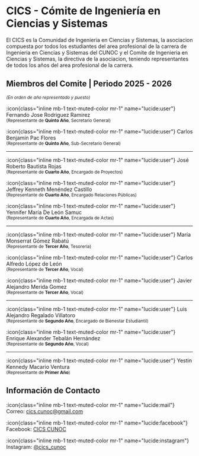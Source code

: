 # CICS - Cómite de Ingeniería en Ciencias y Sistemas

El CICS es la Comunidad de Ingenieria en Ciencias y Sistemas, la asociacion
compuesta por todos los estudiantes del area profesional de la carrera de
Ingenieria en Ciencias y Sistemas del CUNOC y el Comite de Ingenieria en
Ciencias y Sistemas, la directiva de la asociacion, teniendo representantes
de todos los años del area profesional de la carrera.

## Miembros del Comite | Periodo 2025 - 2026
<small>*(En orden de año representado y puesto)*</small>

:icon{class="inline mb-1 text-muted-color mr-1" name="lucide:user"} Fernando Jose Rodriguez Ramirez\
<small>(Representante de **Quinto Año**, Secretario General)</small>

:icon{class="inline mb-1 text-muted-color mr-1" name="lucide:user"} Carlos Benjamín Pac Flores\
<small>(Representante de **Quinto Año**, Sub-Secretario General)</small>

---

:icon{class="inline mb-1 text-muted-color mr-1" name="lucide:user"} José Roberto Bautista Rojas\
<small>(Representante de **Cuarto Año**, Encargado de Proyectos)</small>

:icon{class="inline mb-1 text-muted-color mr-1" name="lucide:user"} Jeffrey Kenneth Menéndez Castillo\
<small>(Representante de **Cuarto Año**, Encargado Relaciones Públicas)</small>

:icon{class="inline mb-1 text-muted-color mr-1" name="lucide:user"} Yennifer María De León Samuc\
<small>(Representante de **Cuarto Año**, Encargada de Actas)</small>

---

:icon{class="inline mb-1 text-muted-color mr-1" name="lucide:user"} María Monserrat Gómez Rabatú\
<small>(Representante de **Tercer Año**, Tesorería)</small>

:icon{class="inline mb-1 text-muted-color mr-1" name="lucide:user"} Carlos Alfredo López de León\
<small>(Representante de **Tercer Año**, Vocal)</small>

:icon{class="inline mb-1 text-muted-color mr-1" name="lucide:user"} Javier Alejandro Merida Gomez\
<small>(Representante de **Tercer Año**, Vocal)</small>

---

:icon{class="inline mb-1 text-muted-color mr-1" name="lucide:user"} Luis Alejandro Regalado Villatoro\
<small>(Representante de **Segundo Año**, Encargado de Bienestar Estudiantil)</small>

:icon{class="inline mb-1 text-muted-color mr-1" name="lucide:user"} Enrique Alexander Tebalán Hernández\
<small>(Representante de **Segundo Año**, Vocal)</small>


---

:icon{class="inline mb-1 text-muted-color mr-1" name="lucide:user"} Yestin Kennedy Macario Ventura\
<small>(Representante de **Primer Año**)</small>

## Información de Contacto

:icon{class="inline mb-1 text-muted-color mr-1" name="lucide:mail"} Correo: cics.cunoc@gmail.com

:icon{class="inline mb-1 text-muted-color mr-1" name="lucide:facebook"} Facebook: [CICS CUNOC](https://www.facebook.com/cicscunoc)

:icon{class="inline mb-1 text-muted-color mr-1" name="lucide:instagram"} Instagram: [@cics_cunoc](https://www.instagram.com/cics_cunoc)
